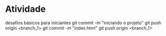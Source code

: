 # Atividade
desafios básicos para iniciantes 
git commit -m "iniciando o projeto"
git push origin <branch_1>
git commit -m "index.html"
git push origin <branch_1>

